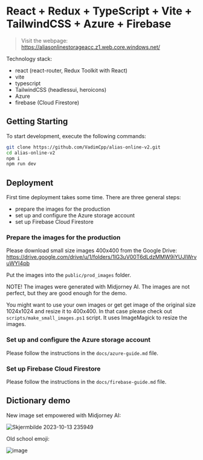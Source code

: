 # React + Redux + TypeScript + Vite + TailwindCSS + Azure + Firebase

> Visit the webpage: https://aliasonlinestorageacc.z1.web.core.windows.net/

Technology stack:

- react (react-router, Redux Toolkit with React)
- vite
- typescript
- TailwindCSS (headlessui, heroicons)
- Azure
- firebase (Cloud Firestore)

## Getting Starting

To start development, execute the following commands:

```bash
git clone https://github.com/VadimCpp/alias-online-v2.git
cd alias-online-v2
npm i
npm run dev
```

## Deployment

First time deployment takes some time. There are three general steps:

- prepare the images for the production
- set up and configure the Azure storage account
- set up Firebase Cloud Firestore

### Prepare the images for the production

Please download small size images 400x400 from the Google Drive:
https://drive.google.com/drive/u/1/folders/1lG3uV00T6dLdzMMW9iYUJIWrvuWYI4pb

Put the images into the `public/prod_images` folder.

NOTE! The images were generated with Midjorney AI. The images are not perfect, but they are good enough for the demo.

You might want to use your own images or get get image of the original size 1024x1024 and resize it to 400x400. In that case please check out `scripts/make_small_images.ps1` script. It uses ImageMagick to resize the images.

### Set up and configure the Azure storage account

Please follow the instructions in the `docs/azure-guide.md` file.

### Set up Firebase Cloud Firestore

Please follow the instructions in the `docs/firebase-guide.md` file.

## Dictionary demo

New image set empowered with Midjorney AI:

![Skjermbilde 2023-10-13 235949](https://github.com/VadimCpp/alias-online-v2/assets/4641125/7ee78b69-a953-44e8-9c6e-b4791ff73c5b)

Old school emoji:

![image](https://github.com/VadimCpp/alias-online-v2/assets/4641125/5a89ef7d-0a6f-4585-8a1c-357f238aa8cc)
